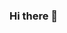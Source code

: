 ### Hi there 👋

<!--
**sandeepmutkule/sandeepmutkule** is a ✨ _special_ ✨ repository because its `README.md` (this file) appears on your GitHub profile.

Here are some ideas to get you started:

- 🔭 I’m currently working on Machine learning with Python and R (course).
- 🌱 I’m currently learning Python and machine learning.
- 👯 I’m looking to collaborate on data science and machine learning projects.
- 🤔 I’m looking for help with Devlncept, Mentorboxx,Udemy, etc
- 💬 Ask me about R and statistics.
- 📫 How to reach me: 
- 😄 Pronouns: 
- ⚡ Fun fact: 
-->

